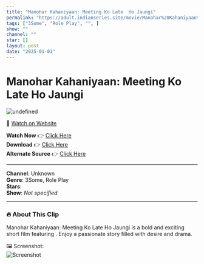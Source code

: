 ```yaml
---
title: "Manohar Kahaniyaan: Meeting Ko Late  Ho Jaungi"
permalink: "https://adult.indianseries.site/movie/Manohar%20Kahaniyaan%3A%20Meeting%20Ko%20Late%20%20Ho%20Jaungi"
tags: ["3Some", "Role Play", "", ]
show: ""
channel: ""
star: []
layout: post
date: "2025-01-01"
---
```


# Manohar Kahaniyaan: Meeting Ko Late  Ho Jaungi

![undefined](https://desisins.com/wp-content/uploads/2024/09/Manohar-Kahaniyaan-3-Some-DesiSins.com_.jpg)

🔗 [Watch on Website](https://adult.indianseries.site/movie/Manohar%20Kahaniyaan%3A%20Meeting%20Ko%20Late%20%20Ho%20Jaungi)

**Watch Now** 👉 [Click Here](https://adult.indianseries.site/movie/Manohar%20Kahaniyaan%3A%20Meeting%20Ko%20Late%20%20Ho%20Jaungi)  
**Download** 👉 [Click Here](https://adult.indianseries.site/movie/Manohar%20Kahaniyaan%3A%20Meeting%20Ko%20Late%20%20Ho%20Jaungi)  
**Alternate Source** 👉 [Click Here](https://adult.indianseries.site/movie/Manohar%20Kahaniyaan%3A%20Meeting%20Ko%20Late%20%20Ho%20Jaungi)

---

**Channel**: Unknown  
**Genre**: 3Some, Role Play  
**Stars**:   
**Show**: *Not specified*

---

### 🔥 About This Clip

Manohar Kahaniyaan: Meeting Ko Late  Ho Jaungi is a bold and exciting short film featuring . Enjoy a passionate story filled with desire and drama.
 
🖼️ Screenshot:  
![Screenshot](https://desisins.com/wp-content/uploads/2024/09/Manohar-Kahaniyaan-3-Some-DesiSins.com_.jpg)
